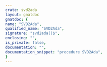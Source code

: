 ```yaml
---
crate: svd2ada
layout: gnatdoc
gnatdoc: {
name: "SVD2Ada",
qualified_name: "SVD2Ada",
signature: "svd2ada()$",
enclosing: "",
is_private: false,
documentation: "",
documentation_snippet: "procedure SVD2Ada",
}
---
```

